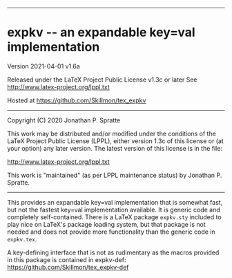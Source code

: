 -------------------------------------------------------------------------------
# expkv -- an expandable key=val implementation

Version 2021-04-01 v1.6a

Released under the LaTeX Project Public License v1.3c or later
See http://www.latex-project.org/lppl.txt

Hosted at https://github.com/Skillmon/tex_expkv

-------------------------------------------------------------------------------

Copyright (C) 2020 Jonathan P. Spratte

This  work may be  distributed and/or  modified under  the conditions  of the
LaTeX Project Public License (LPPL),  either version 1.3c  of this license or
(at your option) any later version.  The latest version of this license is in
the file:

  http://www.latex-project.org/lppl.txt

This work is "maintained" (as per LPPL maintenance status) by
  Jonathan P. Spratte.

-------------------------------------------------------------------------------

This provides an expandable key=val implementation that is somewhat fast, but
not the fastest key=val implementation available. It is generic code and
completely self-contained. There is a LaTeX package `expkv.sty` included to play
nice on LaTeX's package loading system, but that package is not needed and does
not provide more functionality than the generic code in `expkv.tex`.

A key-defining interface that is not as rudimentary as the macros provided in
this package is contained in expkv-def:
https://github.com/Skillmon/tex_expkv-def
